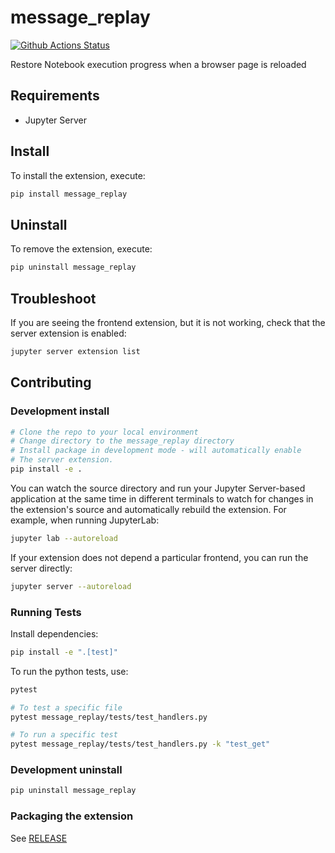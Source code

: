 # message_replay

[![Github Actions Status](https://github.com/jupyter-server/message_replay/workflows/Build/badge.svg)](https://github.com/jupyter-server/message_replay/actions/workflows/build.yml)

Restore Notebook execution progress when a browser page is reloaded

## Requirements

- Jupyter Server

## Install

To install the extension, execute:

```bash
pip install message_replay
```

## Uninstall

To remove the extension, execute:

```bash
pip uninstall message_replay
```

## Troubleshoot

If you are seeing the frontend extension, but it is not working, check
that the server extension is enabled:

```bash
jupyter server extension list
```

## Contributing

### Development install

```bash
# Clone the repo to your local environment
# Change directory to the message_replay directory
# Install package in development mode - will automatically enable
# The server extension.
pip install -e .
```

You can watch the source directory and run your Jupyter Server-based application at the same time in different terminals to watch for changes in the extension's source and automatically rebuild the extension.  For example,
when running JupyterLab:

```bash
jupyter lab --autoreload
```

If your extension does not depend a particular frontend, you can run the
server directly:

```bash
jupyter server --autoreload
```

### Running Tests

Install dependencies:

```bash
pip install -e ".[test]"
```

To run the python tests, use:

```bash
pytest

# To test a specific file
pytest message_replay/tests/test_handlers.py

# To run a specific test
pytest message_replay/tests/test_handlers.py -k "test_get"
```

### Development uninstall

```bash
pip uninstall message_replay
```

### Packaging the extension

See [RELEASE](RELEASE.md)
